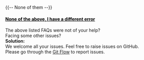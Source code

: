 


{{-- None of them --}}

<div class="panel panel-default panel-faq">
    <div class="panel-heading">
        <a data-toggle="collapse" data-parent="#accordion-cat-1" href="#faq-7" style="color:Black" onMouseOver="this.style.color='#00c497'" onMouseOut="this.style.color='#000000'">
            <h4 class="panel-title">
                None of the above, I have a different error
                <span class="pull-right glyphicon glyphicon-resize-vertical"></span>
            </h4>
        </a>
    </div>
    <div id="faq-7" class="panel-collapse collapse">
        <div class="panel-body">
            The above listed FAQs were not of your help?<br />
            Facing some other issues?
        </div>
        <div class="panel-footer">
            <b>Solution:</b> <br />
            We welcome all your issues. Feel free to raise issues on GitHub.<br />
            Please go through the <a href="{{ url('contribute#git-flow') }}">Git Flow</a> to report issues.
        </div>
    </div>
</div>